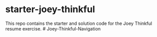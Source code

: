 # starter-joey-thinkful

This repo contains the starter and solution code for the Joey Thinkful resume exercise.
#   J o e y - T h i n k f u l - N a v i g a t i o n  
 